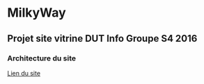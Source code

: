 # MilkyWay
## Projet site vitrine DUT Info Groupe S4 2016

### Architecture du site

[Lien du site](https://maxdep.github.io/MilkyWay/)
